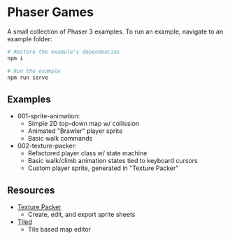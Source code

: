 # Phaser Games

A small collection of Phaser 3 examples. To run an example, navigate to an example folder:

```bash
# Restore the example's dependencies
npm i

# Run the example
npm run serve
```

## Examples

- 001-sprite-animation:
    - Simple 2D top-down map w/ collission
    - Animated "Brawler" player sprite
    - Basic walk commands
- 002-texture-packer:
    - Refactored player class w/ state machine
    - Basic walk/climb animation states tied to keyboard cursors
    - Custom player sprite, generated in "Texture Packer"

## Resources

- [Texture Packer][texture-packer]
  - Create, edit, and export sprite sheets
- [Tiled][tiled]
  - Tile based map editor

[texture-packer]: https://www.codeandweb.com/texturepacker
[tiled]: mapeditor.org
